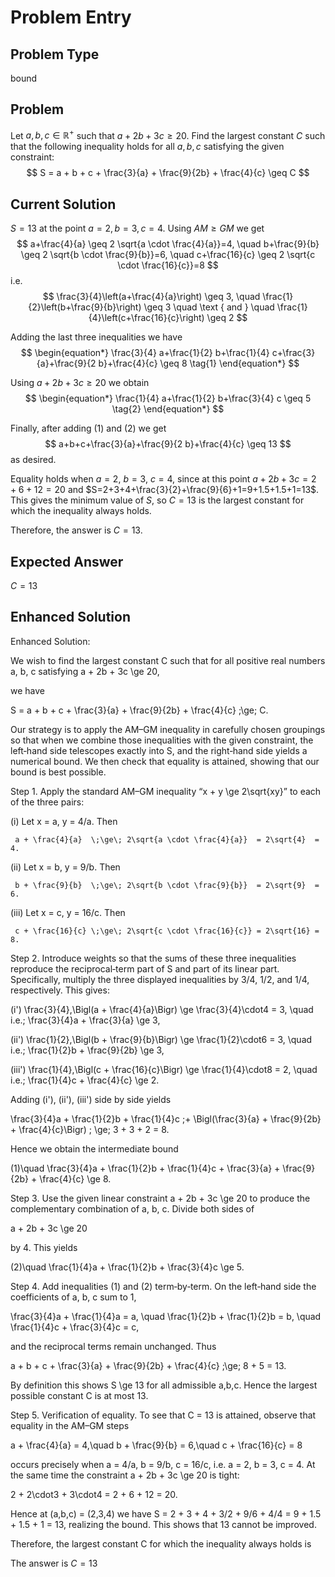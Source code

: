 # Problem Entry

## Problem Type
bound

## Problem
Let $a, b, c \in \mathbb{R}^{+}$ such that $a + 2b + 3c \geq 20$. Find the largest constant $C$ such that the following inequality holds for all $a, b, c$ satisfying the given constraint:
$$
S = a + b + c + \frac{3}{a} + \frac{9}{2b} + \frac{4}{c} \geq C
$$

## Current Solution
$S=13$ at the point $a=2, b=3, c=4$.
Using $A M \geq G M$ we get
$$
a+\frac{4}{a} \geq 2 \sqrt{a \cdot \frac{4}{a}}=4, \quad b+\frac{9}{b} \geq 2 \sqrt{b \cdot \frac{9}{b}}=6, \quad c+\frac{16}{c} \geq 2 \sqrt{c \cdot \frac{16}{c}}=8
$$
i.e.
$$
\frac{3}{4}\left(a+\frac{4}{a}\right) \geq 3, \quad \frac{1}{2}\left(b+\frac{9}{b}\right) \geq 3 \quad \text { and } \quad \frac{1}{4}\left(c+\frac{16}{c}\right) \geq 2
$$

Adding the last three inequalities we have
$$
\begin{equation*}
\frac{3}{4} a+\frac{1}{2} b+\frac{1}{4} c+\frac{3}{a}+\frac{9}{2 b}+\frac{4}{c} \geq 8 \tag{1}
\end{equation*}
$$

Using $a+2 b+3 c \geq 20$ we obtain
$$
\begin{equation*}
\frac{1}{4} a+\frac{1}{2} b+\frac{3}{4} c \geq 5 \tag{2}
\end{equation*}
$$

Finally, after adding (1) and (2) we get
$$
a+b+c+\frac{3}{a}+\frac{9}{2 b}+\frac{4}{c} \geq 13
$$
as desired.

Equality holds when $a=2$, $b=3$, $c=4$, since at this point $a+2b+3c=2+6+12=20$ and $S=2+3+4+\frac{3}{2}+\frac{9}{6}+1=9+1.5+1.5+1=13$. This gives the minimum value of $S$, so $C=13$ is the largest constant for which the inequality always holds.

Therefore, the answer is $C = 13$. 

## Expected Answer
$C = 13$

## Enhanced Solution
Enhanced Solution:

We wish to find the largest constant C such that for all positive real numbers a, b, c satisfying
a + 2b + 3c \ge 20,

we have

  S = a + b + c + \frac{3}{a} + \frac{9}{2b} + \frac{4}{c} \;\ge\; C.

Our strategy is to apply the AM–GM inequality in carefully chosen groupings so that when we combine those inequalities with the given constraint, the left‐hand side telescopes exactly into S, and the right‐hand side yields a numerical bound.  We then check that equality is attained, showing that our bound is best possible.

Step 1.  Apply the standard AM–GM inequality “x + y \ge 2\sqrt{xy}” to each of the three pairs:

  (i)  Let x = a,  y = 4/a.  Then

     a + \frac{4}{a}  \;\ge\; 2\sqrt{a \cdot \frac{4}{a}}  = 2\sqrt{4}  = 4.

  (ii) Let x = b,  y = 9/b.  Then

     b + \frac{9}{b}  \;\ge\; 2\sqrt{b \cdot \frac{9}{b}}  = 2\sqrt{9}  = 6.

  (iii) Let x = c,  y = 16/c.  Then

     c + \frac{16}{c} \;\ge\; 2\sqrt{c \cdot \frac{16}{c}} = 2\sqrt{16} = 8.

Step 2.  Introduce weights so that the sums of these three inequalities reproduce the reciprocal‐term part of S and part of its linear part.  Specifically, multiply the three displayed inequalities by 3/4, 1/2, and 1/4, respectively.  This gives:

  (i')   \frac{3}{4}\,\Bigl(a + \frac{4}{a}\Bigr) \ge \frac{3}{4}\cdot4 = 3,  \quad  i.e.\;  \frac{3}{4}a + \frac{3}{a} \ge 3,

  (ii')  \frac{1}{2}\,\Bigl(b + \frac{9}{b}\Bigr) \ge \frac{1}{2}\cdot6 = 3,  \quad  i.e.\;  \frac{1}{2}b + \frac{9}{2b} \ge 3,

  (iii') \frac{1}{4}\,\Bigl(c + \frac{16}{c}\Bigr) \ge \frac{1}{4}\cdot8 = 2,  \quad  i.e.\;  \frac{1}{4}c + \frac{4}{c} \ge 2.

Adding (i'), (ii'), (iii') side by side yields

  \frac{3}{4}a + \frac{1}{2}b + \frac{1}{4}c
  \;+
  \Bigl(\frac{3}{a} + \frac{9}{2b} + \frac{4}{c}\Bigr)
  \;
  \ge\; 3 + 3 + 2 = 8.

Hence we obtain the intermediate bound

  (1)\quad  \frac{3}{4}a + \frac{1}{2}b + \frac{1}{4}c + \frac{3}{a} + \frac{9}{2b} + \frac{4}{c} \ge 8.

Step 3.  Use the given linear constraint a + 2b + 3c \ge 20 to produce the complementary combination of a, b, c.  Divide both sides of

  a + 2b + 3c \ge 20

by 4.  This yields

  (2)\quad  \frac{1}{4}a + \frac{1}{2}b + \frac{3}{4}c \ge 5.

Step 4.  Add inequalities (1) and (2) term‐by‐term.  On the left‐hand side the coefficients of a, b, c sum to 1,

  \frac{3}{4}a + \frac{1}{4}a = a,
  \quad
  \frac{1}{2}b + \frac{1}{2}b = b,
  \quad
  \frac{1}{4}c + \frac{3}{4}c = c,

and the reciprocal terms remain unchanged.  Thus

  a + b + c + \frac{3}{a} + \frac{9}{2b} + \frac{4}{c}
  \;\ge\; 8 + 5 = 13.

By definition this shows S \ge 13 for all admissible a,b,c.  Hence the largest possible constant C is at most 13.

Step 5.  Verification of equality.  To see that C = 13 is attained, observe that equality in the AM–GM steps

  a + \frac{4}{a} = 4,\quad b + \frac{9}{b} = 6,\quad c + \frac{16}{c} = 8

occurs precisely when a = 4/a, b = 9/b, c = 16/c, i.e. a = 2, b = 3, c = 4.  At the same time the constraint a + 2b + 3c \ge 20 is tight:

  2 + 2\cdot3 + 3\cdot4 = 2 + 6 + 12 = 20.

Hence at (a,b,c) = (2,3,4) we have S = 2 + 3 + 4 + 3/2 + 9/6 + 4/4 = 9 + 1.5 + 1.5 + 1 = 13, realizing the bound.  This shows that 13 cannot be improved.

Therefore, the largest constant C for which the inequality always holds is

The answer is $C=13$
